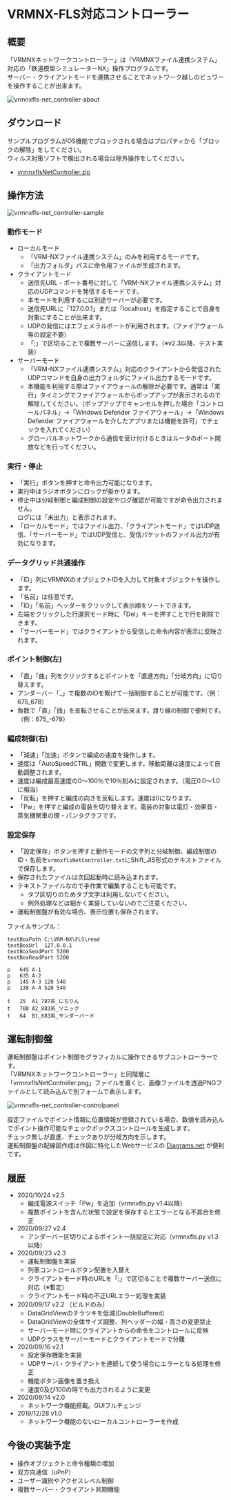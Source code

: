 # VRMNX-FLS対応コントローラー

## 概要
「VRMNXネットワークコントローラー」は「VRMNXファイル連携システム」対応の「鉄道模型シミュレーターNX」操作プログラムです。  
サーバー・クライアントモードを連携させることでネットワーク越しのビュワーを操作することが出来ます。  

![vrmnxfls-net_controller-about](https://user-images.githubusercontent.com/66538961/107125012-7d5fd300-68ea-11eb-88ab-108202b87697.png)

## ダウンロード
サンプルプログラムがOS機能でブロックされる場合はプロパティから「ブロックの解除」をしてください。  
ウィルス対策ソフトで検出される場合は除外操作をしてください。

- [vrmnxflsNetController.zip](https://github.com/CaldiaNX/vrmnxfls/files/5937275/vrmnxflsNetController.zip)

## 操作方法
![vrmnxfls-net_controller-sample](https://user-images.githubusercontent.com/66538961/107125077-08d96400-68eb-11eb-8efd-3f96e305944f.png)

### 動作モード
- ローカルモード
    - 「VRM-NXファイル連携システム」のみを利用するモードです。
    - 「出力フォルダ」パスに命令用ファイルが生成されます。
- クライアントモード
    - 送信先URL・ポート番号に対して「VRM-NXファイル連携システム」対応のUDPコマンドを発信するモードです。
    - 本モードを利用するには別途サーバーが必要です。
    - 送信先URLに「127.0.0.1」または「localhost」を指定することで自身を対象にすることが出来ます。
    - UDPの発信にはエフェメラルポートが利用されます。（ファイアウォール等の設定不要）
    - 「;」で区切ることで複数サーバーに送信します。（※v2.3以降、テスト実装）
- サーバーモード
    - 「VRM-NXファイル連携システム」対応のクライアントから発信されたUDPコマンドを自身の出力フォルダにファイル出力するモードです。
    - 本機能を利用する際はファイアウォールの解除が必要です。通常は「実行」タイミングでファイアウォールからポップアップが表示されるので解除してください。（ポップアップでキャンセルを押した場合「コントロールパネル」→「Windows Defender ファイアウォール」→「Windows Defender ファイアウォールを介したアプリまたは機能を許可」でチェックを入れてください）
    - グローバルネットワークから通信を受け付けるときはルータのポート開放などを行ってください。

### 実行・停止
- 「実行」ボタンを押すと命令出力可能になります。
- 実行中はラジオボタンにロックが掛かります。
- 停止中は分岐制御と編成制御の設定やログ確認が可能ですが命令出力されません。  
  ログには「未出力」と表示されます。
- 「ローカルモード」ではファイル出力、「クライアントモード」ではUDP送信、「サーバーモード」ではUDP受信と、受信パケットのファイル出力が有効になります。

### データグリッド共通操作
- 「ID」列にVRMNXのオブジェクトIDを入力して対象オブジェクトを操作します。  
- 「名前」は任意です。
- 「ID」「名前」ヘッダーをクリックして表示順をソートできます。
- 左端をクリックした行選択モード時に「Del」キーを押すことで行を削除できます。
- 「サーバーモード」ではクライアントから受信した命令内容が表示に反映されます。

### ポイント制御(左)
- 「直」「曲」列をクリックするとポイントを「直進方向」「分岐方向」に切り替えます。
- アンダーバー「_」で複数のIDを繋げて一括制御することが可能です。（例：675_678）
- 負数で「直」「曲」を反転させることが出来ます。渡り線の制御で便利です。（例：675_-678）

### 編成制御(右)
- 「減速」「加速」ボタンで編成の速度を操作します。
- 速度は「AutoSpeedCTRL」関数で変更します。移動距離は速度によって自動調整されます。
- 速度は編成最高速度の0～100％で10％刻みに設定されます。（電圧0.0～1.0に相当）
- 「反転」を押すと編成の向きを反転します。速度は0になります。
- 「Pw」を押すと編成の電装を切り替えます。電装の対象は電灯・効果音・蒸気機関車の煙・パンタグラフです。

### 設定保存
- 「設定保存」ボタンを押すと動作モードの文字列と分岐制御、編成制御のID・名前を`vrmnxflsNetController.txt`にShift_JIS形式のテキストファイルで保存します。
- 保存されたファイルは次回起動時に読み込まれます。
- テキストファイルなので手作業で編集することも可能です。
  - タブ区切りのためタブ文字は利用しないでください。
  - 例外処理などは細かく実装していないのでご注意ください。
- 運転制御盤が有効な場合、表示位置も保存されます。

ファイルサンプル：
```
textBoxPath	C:\VRM-NX\FLS\read
textBoxUrl	127.0.0.1
textBoxSendPort	5200
textBoxReadPort	5200

p	645	A-1
p	635	A-2
p	145	A-3	120	540
p	138	A-4	520	540

t	25	A1_787系_にちりん
t	708	A2_883系_ソニック
t	64	B1_683系_サンダーバード
```

## 運転制御盤
運転制御盤はポイント制御をグラフィカルに操作できるサブコントローラーです。  
「VRMNXネットワークコントローラー」と同階層に「vrmnxflsNetController.png」ファイルを置くと、画像ファイルを透過PNGファイルとして読み込んで別フォームで表示します。

![vrmnxfls-net_controller-controlpanel](https://user-images.githubusercontent.com/66538961/107125172-987f1280-68eb-11eb-8fee-d1a87f6f2f68.png)

設定ファイルでポイント情報に位置情報が登録されている場合、数値を読み込んでポイント操作可能なチェックボックスコントロールを生成します。  
チェック無しが直進、チェックありが分岐方向を示します。  
運転制御盤の配線図作成は作図に特化したWebサービスの [Diagrams.net](https://app.diagrams.net/ "diagrams.net") が便利です。  

## 履歴
- 2020/10/24 v2.5
    - 編成電源スイッチ「Pw」を追加（vrmnxfls.py v1.4以降）
    - 複数ポイントを含んだ状態で設定を保存するとエラーとなる不具合を修正
- 2020/09/27 v2.4
    - アンダーバー区切りによるポイント一括設定に対応（vrmnxfls.py v1.3以降）
- 2020/09/23 v2.3
    - 運転制御盤を実装
    - 列車コントロールボタン配置を入替え
    - クライアントモード時のURLを「;」で区切ることで複数サーバー送信に対応（※暫定）
    - クライアントモード時の不正URLエラー処理を実装
- 2020/09/17 v2.2 （ビルドのみ）
    - DataGridViewのチラツキを低減(DoubleBuffered)
    - DataGridViewの全体サイズ調整、列ヘッダーの幅・高さの変更禁止
    - サーバーモード時にクライアントからの命令をコントロールに反映
    - UDPクラスをサーバーモードとクライアントモードで分離
- 2020/09/16 v2.1
    - 設定保存機能を実装
    - UDPサーバ・クライアントを連続して使う場合にエラーとなる処理を修正
    - 機能ボタン画像を置き換え
    - 速度0及び100の時でも出力されるように変更
- 2020/09/14 v2.0
  - ネットワーク機能搭載。GUIフルチェンジ
- 2019/12/28 v1.0
  - ネットワーク機能のないローカルコントローラーを作成

## 今後の実装予定
- 操作オブジェクトと命令種類の増加
- 双方向通信（uPnP）
- ユーザー識別やアクセスレベル制御
- 複数サーバー・クライアント同期機能
